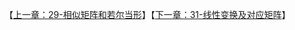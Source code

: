 

【[上一章：29-相似矩阵和若尔当形](../29-相似矩阵和若尔当形/29-相似矩阵和若尔当形.md)】【[下一章：31-线性变换及对应矩阵](../31-线性变换及对应矩阵/31-线性变换及对应矩阵.md)】

